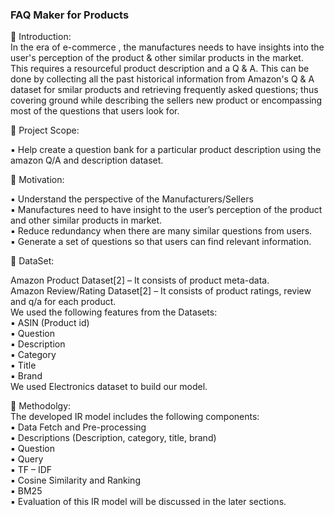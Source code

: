  ### FAQ Maker for Products 

:small_blue_diamond: Introduction: <br/>
In the era of e-commerce , the manufactures needs to have insights into the user's perception of the product & other similar products in the market. <br>
This requires a resourceful product description and a Q & A. This can be done by collecting all the past historical information from Amazon's Q & A dataset for smilar products and retrieving frequently asked questions; thus covering ground while describing the sellers new product or encompassing most of the questions that users look for.

:small_blue_diamond: Project Scope: <br/>

▪ Help create a question bank for a particular product description using the amazon Q/A and description dataset.<br/>

:small_blue_diamond: Motivation:<br/>

▪ Understand the perspective of the Manufacturers/Sellers<br/>
▪ Manufactures need to have insight to the user’s perception of the product and other similar products in market.<br/>
▪ Reduce redundancy when there are many similar questions from users.<br/>
▪ Generate a set of questions so that users can find relevant information.<br/>

:small_blue_diamond: DataSet:<br/>

Amazon Product Dataset[2] – It consists of product meta-data. <br/>
Amazon Review/Rating Dataset[2] – It consists of product ratings, review and q/a for each product.<br/>
We used the following features from the Datasets:<br/>
▪ ASIN (Product id)<br/>
▪ Question<br/>
▪ Description<br/>
▪ Category<br/>
▪ Title<br/>
▪ Brand<br/>
We used Electronics dataset to build our model.<br/>

:small_blue_diamond: Methodolgy:<br/>
The developed IR model includes the following components:<br/>
▪ Data Fetch and Pre-processing<br/>
▪ Descriptions (Description, category, title, brand)<br/>
▪ Question<br/>
▪ Query<br/>
▪ TF – IDF<br/>
▪ Cosine Similarity and Ranking<br/>
▪ BM25<br/>
▪ Evaluation of this IR model will be discussed in the later sections.<br/>




